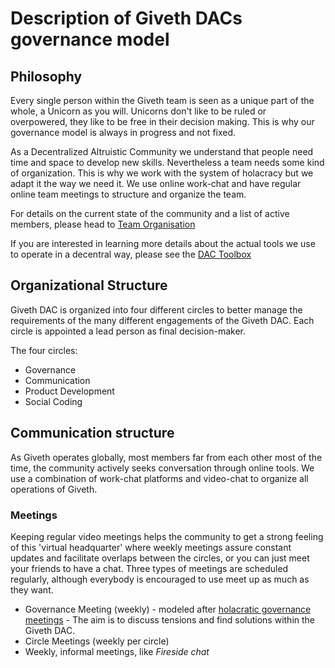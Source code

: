 # Description of Giveth DACs governance model

## Philosophy
Every single person within the Giveth team is seen as a unique part of the whole, a Unicorn as you will. Unicorns don't like to be ruled or overpowered, they like to be free in their decision making. This is why our governance model is always in progress and not fixed.

As a Decentralized Altruistic Community we understand that people need time and space to develop new skills. Nevertheless a team needs some kind of organization. This is why we work with the system of holacracy but we adapt it the way we need it. We use online work-chat and have regular online team meetings to structure and organize the team.

For details on the current state of the community and a list of active members, please head to [Team Organisation](../dac/team-organisation)

If you are interested in learning more details about the actual tools we use to operate in a decentral way, please see the [DAC Toolbox](../dac/tools-for-dacs)

## Organizational Structure
Giveth DAC is organized into four different circles to better manage the requirements of the many different engagements of the Giveth DAC. Each circle is appointed a lead person as final decision-maker.

The four circles:

  - Governance
  - Communication
  - Product Development
  - Social Coding

## Communication structure
As Giveth operates globally, most members far from each other most of the time, the community actively seeks conversation through online tools. We use a combination of work-chat platforms and video-chat to organize all operations of Giveth.

### Meetings
Keeping regular video meetings helps the community to get a strong feeling of this 'virtual headquarter' where weekly meetings assure constant updates and facilitate overlaps between the circles, or you can just meet your friends to have a chat. Three types of meetings are scheduled regularly, although everybody is encouraged to use meet up as much as they want.

  - Governance Meeting (weekly) - modeled after [holacratic governance meetings](https://www.holacracy.org/governance-meetings) - The aim is to discuss tensions and find solutions within the Giveth DAC.
  - Circle Meetings (weekly per circle)
  - Weekly, informal meetings, like *Fireside chat*

